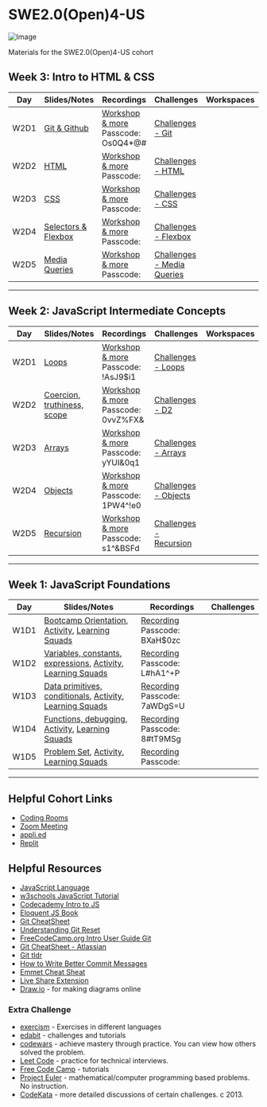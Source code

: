 # SWE2.0(Open)4-US

![Image](/images/banner.png "Multiverse banner")

Materials for the SWE2.0(Open)4-US cohort

## Week 3: Intro to HTML & CSS

|Day|Slides/Notes|Recordings|Challenges|Workspaces|
|-----| ------------- |---------------------|----------|-------|
|W2D1|[Git & Github](https://github.com/MultiverseLearningProducts/SWE-2.0-OPEN-4/tree/main/03-Week3-DO-NOT-EDIT/1-Git)|[Workshop & more](https://multiverse-io.zoom.us/rec/share/MV7xVdAa-MAR0iKlmOc9Q1jh6WeGa2QapmbN0FA8r8lv2QkPjAc35sTqdDHgtNCO.zHmHSUPUy7g5zpqn) Passcode: Os0Q4*@#  |[Challenges - Git](https://learngitbranching.js.org/?locale=en_US)|
|W2D2|[HTML](/Users/lindaeng/Desktop/SWE-2.0-OPEN-4/02-Week2-DO-NOT-EDIT/2-truthiness-and-scope)|[Workshop & more]() Passcode: |[Challenges - HTML]()|
|W2D3|[CSS](/Users/lindaeng/Desktop/SWE-2.0-OPEN-4/02-Week2-DO-NOT-EDIT/3-Arrays)|[Workshop & more]() Passcode: |[Challenges - CSS]()|
|W2D4|[Selectors & Flexbox](/Users/lindaeng/Desktop/SWE-2.0-OPEN-4/02-Week2-DO-NOT-EDIT/4-Objects)|[Workshop & more]() Passcode: |[Challenges - Flexbox]()|
|W2D5|[Media Queries]()|[Workshop & more]() Passcode: |[Challenges - Media Queries]()|
---

## Week 2: JavaScript Intermediate Concepts

|Day|Slides/Notes|Recordings|Challenges|Workspaces|
|-----| ------------- |---------------------|----------|-------|
|W2D1|[Loops](/Users/lindaeng/Desktop/SWE-2.0-OPEN-4/02-Week2-DO-NOT-EDIT/1-loops)|[Workshop & more](https://multiverse-io.zoom.us/rec/share/mVRhf6u7H9JZ_G_NOiju0Hrm5W8hTmC-xySUvfaQVgikixiqhljUH7a9Gdsa-_32.Wk2myb6AENSAR4CM) Passcode: !AsJ9$i1  |[Challenges - Loops]()|
|W2D2|[Coercion, truthiness, scope](/Users/lindaeng/Desktop/SWE-2.0-OPEN-4/02-Week2-DO-NOT-EDIT/2-truthiness-and-scope)|[Workshop & more](https://multiverse-io.zoom.us/rec/share/xa0kHt5yhsRgoKcGQQsr6axeJs8Ma-Bu5HfRkjV0x7tShiFnrYOVKN6qA6At_C-q.dgKbZynujwYqPy3v) Passcode: 0vvZ%FX&|[Challenges - D2]()|
|W2D3|[Arrays](/Users/lindaeng/Desktop/SWE-2.0-OPEN-4/02-Week2-DO-NOT-EDIT/3-Arrays)|[Workshop & more](https://multiverse-io.zoom.us/rec/share/FHlx0-A0Rf7gzWjk3tMIhZTWcww20AVxQT3Du7yB-66LaWSYNrQ708M24O4gV7gl.GbyhcMGL6cenR27W) Passcode: yYUl&0q1 |[Challenges - Arrays]()|
|W2D4|[Objects](/Users/lindaeng/Desktop/SWE-2.0-OPEN-4/02-Week2-DO-NOT-EDIT/4-Objects)|[Workshop & more](https://multiverse-io.zoom.us/rec/share/2QggfxGQn8rJ821k3NiulwOdHjUHuStqb_LYAOwlDOKfpRRNNsOt1WI574NVVTI.wkf3Zh3vvn_TjSfI) Passcode: 1PW4^!e0|[Challenges - Objects]()|
|W2D5|[Recursion](https://docs.google.com/presentation/d/e/2PACX-1vTHvjQq3Rf4O0bWIoAIBMLlqvySSEpdOhwQsW-0JK4S7EPgh5uM6Uq8IX45EhW_QaAn-ZUZsnBTvNoc/pub?start=false&loop=false&delayms=3000)|[Workshop & more](https://multiverse-io.zoom.us/rec/share/Be5Hd2nHaRgLWKf1tOlPwH92i42nIHnmZS0ffcYvG3PrKGUAUa0MonQAV4UF6nB5.NeZCW9gZGQRJwrS7) Passcode: s1^&BSFd|[Challenges - Recursion]()|
---

## Week 1: JavaScript Foundations

|Day|Slides/Notes|Recordings|Challenges|
|-----| ------------- |---------------------|----------|
|W1D1|[Bootcamp Orientation](), [Activity](), [Learning Squads]()| [Recording](https://multiverse-io.zoom.us/rec/share/67FLG1Bfrl-KpBt_NwIKYZkLkWQmJJkczLlv_yU3X2pdJXHrXZ3xKmzSwP7NwvbU.pI1O2wmgoHSRqA5V) Passcode: BXaH$0zc ||
|W1D2|[Variables, constants, expressions](01-Week1/2-variables-constants-expressions), [Activity](), [Learning Squads]()| [Recording](https://multiverse-io.zoom.us/rec/share/s1t2X2Fg9v3k3Bicd7bbF6wFV3oUwr6lyJpCnypjHnywjxWc4GyK03biLLRXiTkI.32_XauJLdXQ-pvx5) Passcode: L#hA1^+P ||
|W1D3|[Data primitives, conditionals](01-Week1-DO-NOT-EDIT/3-data-primitives-conditionals), [Activity](), [Learning Squads]()| [Recording](https://multiverse-io.zoom.us/rec/share/QL0zV8Etjcu3s455MVx4MUYaObUTIFz7HUlhM-U78XZS5y-2nTJIzV0CjnZrsh5-.kX-GrQzDvDuF24Ak) Passcode: 7aWDgS=U ||
|W1D4|[Functions, debugging](01-Week1-DO-NOT-EDIT/4-functions), [Activity](01-Week1-DO-NOT-EDIT/4-functions/functionPractice.js), [Learning Squads]()| [Recording](https://multiverse-io.zoom.us/rec/share/ZjmZQmqlhvHpMqPNQbPj_e3z3EZc4lwZRK48K3PxQqcWU5HjQZnqLy8Ou-UDQIE.XxdK-KFo_Z_eT5cG) Passcode: 8#tT9MSg ||
|W1D5|[Problem Set](), [Activity](), [Learning Squads]()| [Recording]() Passcode:  ||

---

## Helpful Cohort Links
* [Coding Rooms](https://app.codingrooms.com/app/)
* [Zoom Meeting]()
* [appli.ed](applied.multiverse.io)
* [Replit](https://replit.com/)

## Helpful Resources

* [JavaScript Language](https://developer.mozilla.org/en-US/docs/Web/JavaScript/Reference)
* [w3schools JavaScript Tutorial](https://www.w3schools.com/js/)
* [Codecademy Intro to JS](https://www.codecademy.com/learn/introduction-to-javascript)
* [Eloquent JS Book](https://eloquentjavascript.net/)
* [Git CheatSheet](https://education.github.com/git-cheat-sheet-education.pdf)
* [Understanding Git Reset](https://git-scm.com/book/en/v2/Git-Tools-Reset-Demystified)
* [FreeCodeCamp.org Intro User Guide Git](https://www.freecodecamp.org/news/git-and-github-for-beginners/)
* [Git CheatSheet - Atlassian](https://www.atlassian.com/git/tutorials/atlassian-git-cheatsheet)
* [Git tldr](https://tldr.ostera.io/git)
* [How to Write Better Commit Messages](https://www.freecodecamp.org/news/how-to-write-better-git-commit-messages/)
* [Emmet Cheat Sheat](https://docs.emmet.io/cheat-sheet/)
* [Live Share Extension](https://code.visualstudio.com/learn/collaboration/live-share)
* [Draw.io](https://app.diagrams.net/) - for making diagrams online

### Extra Challenge

* [exercism](https://exercism.org/) - Exercises in different languages
* [edabit](https://edabit.com) - challenges and tutorials
* [codewars](https://www.codewars.com/) - achieve mastery through practice. You can view how others solved the problem.
* [Leet Code](https://leetcode.com/) - practice for technical interviews.
* [Free Code Camp](https://www.freecodecamp.org/) - tutorials
* [Project Euler](https://projecteuler.net/) - mathematical/computer programming based problems. No instruction.
* [CodeKata](http://codekata.com/) - more detailed discussions of certain challenges. c 2013.
